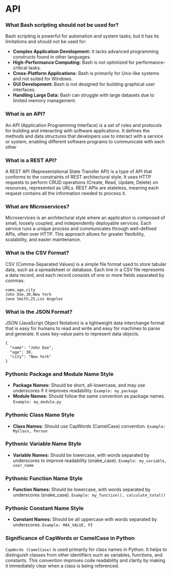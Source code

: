 # API

### What Bash scripting should not be used for?
Bash scripting is powerful for automation and system tasks, but it has its limitations and should not be used for:

- **Complex Application Development:** It lacks advanced programming constructs found in other languages.
- **High-Performance Computing:** Bash is not optimized for performance-critical tasks.
- **Cross-Platform Applications:** Bash is primarily for Unix-like systems and not suited for Windows.
- **GUI Development:** Bash is not designed for building graphical user interfaces.
- **Handling Large Data:** Bash can struggle with large datasets due to limited memory management.

### What is an API?
An API (Application Programming Interface) is a set of rules and protocols for building and interacting with software applications. It defines the methods and data structures that developers use to interact with a service or system, enabling different software programs to communicate with each other

### What is a REST API?
A REST API (Representational State Transfer API) is a type of API that conforms to the constraints of REST architectural style. It uses HTTP requests to perform CRUD operations (Create, Read, Update, Delete) on resources, represented as URLs. REST APIs are stateless, meaning each request contains all the information needed to process it.

### What are Microservices?
Microservices is an architectural style where an application is composed of small, loosely coupled, and independently deployable services. Each service runs a unique process and communicates through well-defined APIs, often over HTTP. This approach allows for greater flexibility, scalability, and easier maintenance.

### What is the CSV Format?
CSV (Comma-Separated Values) is a simple file format used to store tabular data, such as a spreadsheet or database. Each line in a CSV file represents a data record, and each record consists of one or more fields separated by commas.
```
name,age,city
John Doe,30,New York
Jane Smith,25,Los Angeles
```

### What is the JSON Format?
JSON (JavaScript Object Notation) is a lightweight data interchange format that is easy for humans to read and write and easy for machines to parse and generate. It uses key-value pairs to represent data objects.
```
{
  "name": "John Doe",
  "age": 30,
  "city": "New York"
}
```

### Pythonic Package and Module Name Style
- **Package Names:** Should be short, all-lowercase, and may use underscores if it improves readability.
`Example: my_package`
- **Module Names:** Should follow the same convention as package names.
`Example: my_module.py`

### Pythonic Class Name Style
- **Class Names:** Should use CapWords (CamelCase) convention.
`Example: MyClass, Person`

### Pythonic Variable Name Style
- **Variable Names:** Should be lowercase, with words separated by underscores to improve readability (snake_case).
`Example: my_variable, user_name`

### Pythonic Function Name Style
- **Function Names:** Should be lowercase, with words separated by underscores (snake_case).
`Example: my_function(), calculate_total()`

### Pythonic Constant Name Style
- **Constant Names:** Should be all uppercase with words separated by underscores.
`Example: MAX_VALUE, PI`

### Significance of CapWords or CamelCase in Python
`CapWords (CamelCase)` is used primarily for class names in Python. It helps to distinguish classes from other identifiers such as variables, functions, and constants. This convention improves code readability and clarity by making it immediately clear when a class is being referenced.